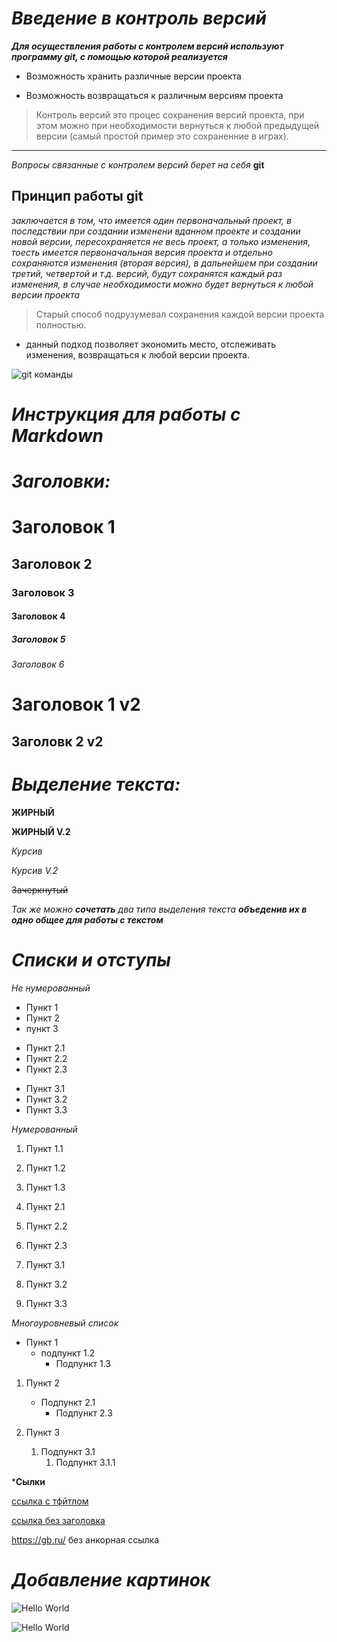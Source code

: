 # ***Введение в контроль версий***

***Для осуществления работы с контролем версий используют программу git, с помощью которой реализуется***

* Возможность хранить различные версии проекта

* Возможность возвращаться к различным версиям проекта

>Контроль версий это процес сохранения версий проекта, при этом можно при необходимости вернуться к любой предыдущей версии (самый простой пример это сохраненние в играх).
___

*Вопросы связанные с контролем версий берет на себя* **git**

## Принцип работы **git**

_заключается в том, что имеется один первоначальный проект, в последствии при создании изменени вданном проекте и создании новой версии, пересохраняется не весь проект, а только изменения, тоесть имеется первоначальная версия проекта и отдельно сохраняются изменения (вторая версия), в дальнейшем при создании третий, четвертой и т.д. версий, будут сохранятся каждый раз изменения, в случае необходимости можно будет вернуться к любой версии проекта_
>Старый способ подрузумевал сохранения каждой версии проекта полностью.

* данный подход позволяет экономить место, отслеживать изменения, возвращаться к любой версии проекта.

![git команды](/Gid_program/git_com.jpg)















***Инструкция для работы с Markdown***
===
***Заголовки:***
===

# Заголовок 1 #
## Заголовок 2 ##
### Заголовок 3 ###
#### Заголовок 4 ####
##### Заголовок 5 ###### 
###### Заголовок 6 ######
Заголовок 1 v2
====
Заголовк 2 v2
------


***Выделение текста:***
===

__ЖИРНЫЙ__

**ЖИРНЫЙ V.2**

*Курсив* 

_Курсив V.2_

~~Зачеркнутый~~

*Так же можно __сочетать__ два типа выделения текста __объеденив их в одно общее для работы с текстом__*

***Списки и отступы***
===

*Не нумерованный*

- Пункт 1
- Пункт 2
- пункт 3

+ Пункт 2.1
+ Пункт 2.2
+ Пункт 2.3

* Пункт 3.1
* Пункт 3.2
* Пункт 3.3

*Нумерованный*

1. Пункт 1.1
2. Пункт 1.2
3. Пункт 1.3

1. Пункт 2.1
1. Пункт 2.2
1. Пункт 2.3

9. Пункт 3.1
7. Пункт 3.2
3. Пункт 3.3

*Многоуровневый список*

- Пункт 1
    - подпункт 1.2
        + Подпункт 1.3

1. Пункт 2
    + Подпункт 2.1
        - Подпункт 2.3

2. Пункт 3
    1. Подпункт 3.1
        1. Подпункт 3.1.1

***Сылки**

[ссылка c тфйтлом](https://gb.ru/ "GeekBrains")

[ссылка без заголовка](https://gb.ru/)

<https://gb.ru/> без анкорная ссылка

***Добавление картинок***
===

![Hello World](/Hello%20World.jpg)

![Hello World](/Hello%20World.jpg "Hello")


